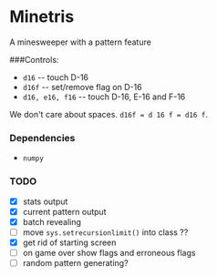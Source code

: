 Minetris
========

A minesweeper with a pattern feature

###Controls:

* `d16` -- touch D-16
* `d16f` -- set/remove flag on D-16
* `d16, e16, f16` -- touch D-16, E-16 and F-16

We don't care about spaces. `d16f = d 16 f = d16 f`.

### Dependencies

* `numpy`

### TODO

* [x] stats output
* [x] current pattern output
* [x] batch revealing
* [ ] move `sys.setrecursionlimit()` into class ??
* [x] get rid of starting screen
* [ ] on game over show flags and erroneous flags
* [ ] random pattern generating?